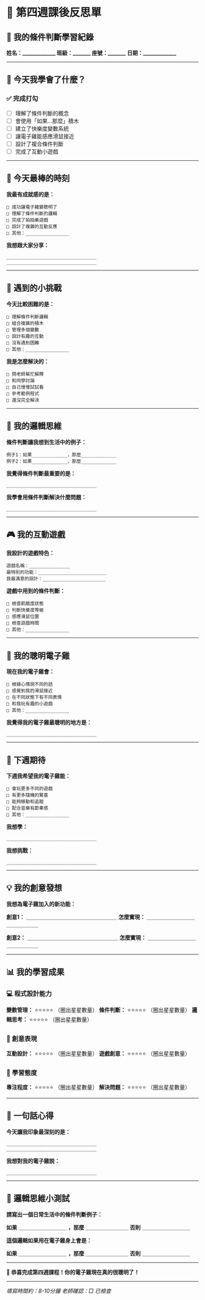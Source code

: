 # 📝 第四週課後反思單
## 🧠 我的條件判斷學習紀錄

**姓名：_____________ 班級：_______ 座號：_______**
**日期：_____________**

---

## 🎯 今天我學會了什麼？

### ✅ 完成打勾
- [ ] 理解了條件判斷的概念
- [ ] 會使用「如果...那麼」積木
- [ ] 建立了快樂度變數系統
- [ ] 讓電子雞能感應滑鼠接近
- [ ] 設計了複合條件判斷
- [ ] 完成了互動小遊戲

---

## 🌟 今天最棒的時刻

**我最有成就感的是：**
```
□ 成功讓電子雞變聰明了
□ 理解了條件判斷的邏輯
□ 完成了拍拍樂遊戲
□ 設計了複雜的互動反應
□ 其他：________________
```

**我想跟大家分享：**
```
_________________________________
_________________________________
```

---

## 🤔 遇到的小挑戰

**今天比較困難的是：**
```
□ 理解條件判斷邏輯
□ 組合複雜的積木
□ 管理多個變數
□ 設計有趣的互動
□ 沒有遇到困難
□ 其他：________________
```

**我是怎麼解決的：**
```
□ 問老師幫忙解釋
□ 和同學討論
□ 自己慢慢試試看
□ 參考範例程式
□ 還沒完全解決
```

---

## 🧠 我的邏輯思維

**條件判斷讓我想到生活中的例子：**
```
例子1：如果_____________，那麼_____________
例子2：如果_____________，那麼_____________
```

**我覺得條件判斷最重要的是：**
```
_________________________________
```

**我學會用條件判斷解決什麼問題：**
```
_________________________________
```

---

## 🎮 我的互動遊戲

**我設計的遊戲特色：**
```
遊戲名稱：_______________
最特別的功能：_________________________
我最滿意的設計：_______________________
```

**遊戲中用到的條件判斷：**
```
□ 檢查飢餓度狀態
□ 判斷快樂度等級
□ 感應滑鼠位置
□ 檢查遊戲時間
□ 其他：________________
```

---

## 🤖 我的聰明電子雞

**現在我的電子雞會：**
```
□ 根據心情說不同的話
□ 感覺到我的滑鼠接近
□ 在不同狀態下有不同表情
□ 和我玩有趣的小遊戲
□ 其他：________________
```

**我覺得我的電子雞最聰明的地方是：**
```
_________________________________
```

---

## 🔮 下週期待

**下週我希望我的電子雞能：**
```
□ 會玩更多不同的遊戲
□ 有更多隨機的驚喜
□ 能夠移動和追蹤
□ 配合音樂有節奏感
□ 其他：________________
```

**我想學：**
```
_________________________________
```

**我想挑戰：**
```
_________________________________
```

---

## 💡 我的創意發想

**我想為電子雞加入的新功能：**

**創意1：** ＿＿＿＿＿＿＿＿＿＿＿＿＿＿＿＿＿
**怎麼實現：** ＿＿＿＿＿＿＿＿＿＿＿＿＿＿＿

**創意2：** ＿＿＿＿＿＿＿＿＿＿＿＿＿＿＿＿＿
**怎麼實現：** ＿＿＿＿＿＿＿＿＿＿＿＿＿＿＿

---

## 📊 我的學習成果

### 💻 程式設計能力
**變數管理：** ⭐⭐⭐⭐⭐ （圈出星星數量）
**條件判斷：** ⭐⭐⭐⭐⭐ （圈出星星數量）
**邏輯思考：** ⭐⭐⭐⭐⭐ （圈出星星數量）

### 🎨 創意表現
**互動設計：** ⭐⭐⭐⭐⭐ （圈出星星數量）
**遊戲創意：** ⭐⭐⭐⭐⭐ （圈出星星數量）

### 🤝 學習態度
**專注程度：** ⭐⭐⭐⭐⭐ （圈出星星數量）
**解決問題：** ⭐⭐⭐⭐⭐ （圈出星星數量）

---

## 💝 一句話心得

**今天讓我印象最深刻的是：**
```
_________________________________
_________________________________
```

**我想對我的電子雞說：**
```
_________________________________
```

---

## 🔬 邏輯思維小測試

**請寫出一個日常生活中的條件判斷例子：**

**如果** ＿＿＿＿＿＿＿＿＿ **，那麼** ＿＿＿＿＿＿＿＿
**否則** ＿＿＿＿＿＿＿＿＿

**這個邏輯如果用在電子雞身上會是：**

**如果** ＿＿＿＿＿＿＿＿＿ **，那麼** ＿＿＿＿＿＿＿＿
**否則** ＿＿＿＿＿＿＿＿＿

---

**🎉 恭喜完成第四週課程！你的電子雞現在真的很聰明了！**

---

*填寫時間約：8-10分鐘*
*老師確認：□ 已檢查*